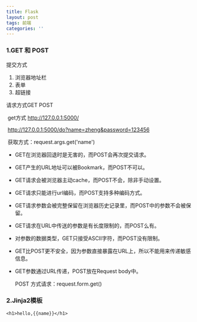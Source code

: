 ```yaml
---
title: Flask
layout: post
tags: 前端
categories: ''
---
```


### 1.GET 和 POST

提交方式

1. 浏览器地址栏
2. 表单
3. 超链接

请求方式GET POST

​	get方式 http://127.0.0.1:5000/

​	http://127.0.0.1:5000/do?name=zheng&password=123456

​	获取方式：request.args.get('name')

- GET在浏览器回退时是无害的，而POST会再次提交请求。

- GET产生的URL地址可以被Bookmark，而POST不可以。

- GET请求会被浏览器主动cache，而POST不会，除非手动设置。

- GET请求只能进行url编码，而POST支持多种编码方式。

- GET请求参数会被完整保留在浏览器历史记录里，而POST中的参数不会被保留。

- GET请求在URL中传送的参数是有长度限制的，而POST么有。

- 对参数的数据类型，GET只接受ASCII字符，而POST没有限制。

- GET比POST更不安全，因为参数直接暴露在URL上，所以不能用来传递敏感信息。

- GET参数通过URL传递，POST放在Request body中。

  POST 方式请求：request.form.get()

### 2.Jinja2模板

```jinja2
<h1>hello,{{name}}</h1>
```

